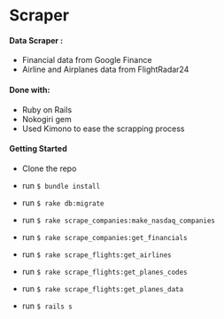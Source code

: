 # Scraper

#### Data Scraper :

* Financial data from Google Finance
* Airline and Airplanes data from FlightRadar24

#### Done with:

* Ruby on Rails
* Nokogiri gem
* Used Kimono to ease the scrapping process

#### Getting Started

* Clone the repo
* run ```$ bundle install```
* run ```$ rake db:migrate```

* run ```$ rake scrape_companies:make_nasdaq_companies```
* run ```$ rake scrape_companies:get_financials```

* run ```$ rake scrape_flights:get_airlines```
* run ```$ rake scrape_flights:get_planes_codes```
* run ```$ rake scrape_flights:get_planes_data```

* run ```$ rails s```


